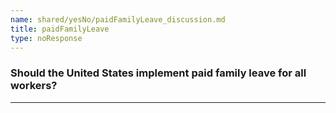 ```yaml
---
name: shared/yesNo/paidFamilyLeave_discussion.md
title: paidFamilyLeave
type: noResponse
---
```


### Should the United States implement paid family leave for all workers?

---

